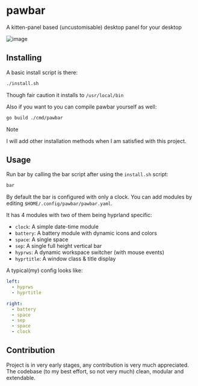 # pawbar
A kitten-panel based (uncustomisable) desktop panel for your desktop

![image](https://github.com/user-attachments/assets/4e34cdc8-bdf5-4247-8feb-83716e095ed7)



## Installing
A basic install script is there: 
```sh
./install.sh
```
Though fair caution it installs to `/usr/local/bin`

Also if you want to you can compile pawbar yourself as well:
```sh
go build ./cmd/pawbar
```

> [!NOTE]
> I will add other installation methods when I am satisfied with this project.
## Usage
Run bar by calling the bar script after using the `install.sh` script:
```sh
bar
```


By default the bar is configured with only a clock. You can add modules by editing `$HOME/.config/pawbar/pawbar.yaml`.

It has 4 modules with two of them being hyprland specific:
 - `clock`: A simple date-time module
 - `battery`: A battery module with dynamic icons and colors
 - `space`: A single space
 - `sep`: A single full height vertical bar
 - `hyprws`: A dynamic workspace switcher (with mouse events)
 - `hyprtitle`: A window class & title display

A typical(my) config looks like:
```yaml
left:
  - hyprws
  - hyprtitle

right:
  - battery
  - space
  - sep
  - space
  - clock
```

## Contribution
Project is in very early stages, any contribution is very much appreciated. 
The codebase (to my best effort, so not very much) clean, modular and extendable. 

